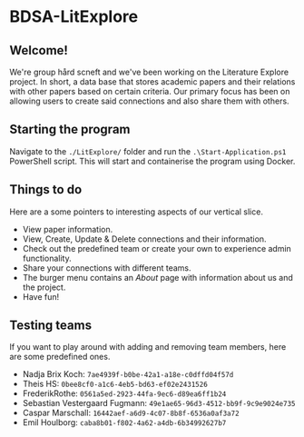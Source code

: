# BDSA-LitExplore

## Welcome!
We're group hård scneft and we've been working on the Literature Explore project. In short, a data base that stores academic papers and their relations with other papers based on certain criteria. Our primary focus has been on allowing users to create said connections and also share them with others. 

## Starting the program
Navigate to the ``./LitExplore/`` folder and run the ``.\Start-Application.ps1`` PowerShell script. This will start and containerise the program using Docker.

## Things to do
Here are a some pointers to interesting aspects of our vertical slice.
- View paper information.
- View, Create, Update & Delete connections and their information.
- Check out the predefined team or create your own to experience admin functionality.
- Share your connections with different teams.
- The burger menu contains an *About* page with information about us and the project.
- Have fun!

## Testing teams
If you want to play around with adding and removing team members, here are some predefined ones.
- Nadja Brix Koch: ``7ae4939f-b0be-42a1-a18e-c0dffd04f57d``
- Theis HS: ``0bee8cf0-a1c6-4eb5-bd63-ef02e2431526``
- FrederikRothe: ``0561a5ed-2923-44fa-9ec6-d89ea6ff1b24``
- Sebastian Vestergaard Fugmann: ``49e1ae65-96d3-4512-bb9f-9c9e9024e735``
- Caspar Marschall: ``16442aef-a6d9-4c07-8b8f-6536a0af3a72``
- Emil Houlborg: ``caba8b01-f802-4a62-a4db-6b34992627b7``
